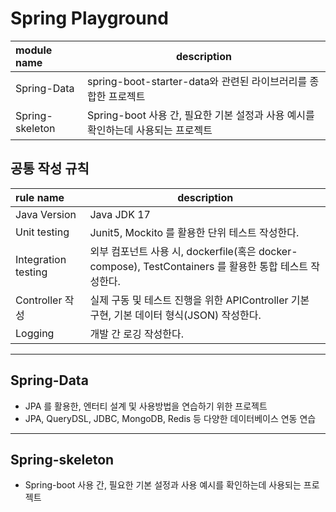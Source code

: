 # Spring Playground

| module name     | description                                         |
|:----------------|-----------------------------------------------------|
| Spring-Data     | spring-boot-starter-data와 관련된 라이브러리를 종합한 프로젝트       |
| Spring-skeleton | Spring-boot 사용 간, 필요한 기본 설정과 사용 예시를 확인하는데 사용되는 프로젝트 |

## 공통 작성 규칙

| rule name           | description                                                                    |
|:--------------------|--------------------------------------------------------------------------------|
| Java Version        | Java JDK 17                                                                    |
| Unit testing        | Junit5, Mockito 를 활용한 단위 테스트 작성한다.                                             |
| Integration testing | 외부 컴포넌트 사용 시, dockerfile(혹은 docker-compose), TestContainers 를 활용한 통합 테스트 작성한다. |
| Controller 작성       | 실제 구동 및 테스트 진행을 위한 APIController 기본 구현, 기본 데이터 형식(JSON) 작성한다.                  |
| Logging             | 개발 간 로깅 작성한다.                                                                  |

--- 

## Spring-Data

- JPA 를 활용한, 엔터티 설계 및 사용방법을 연습하기 위한 프로젝트
- JPA, QueryDSL, JDBC, MongoDB, Redis 등 다양한 데이터베이스 연동 연습

---

## Spring-skeleton

- Spring-boot 사용 간, 필요한 기본 설정과 사용 예시를 확인하는데 사용되는 프로젝트
